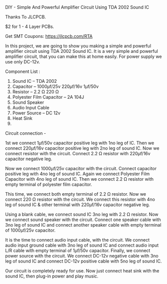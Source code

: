 DIY - Simple And Powerful Amplifier Circuit Using TDA 2002 Sound IC

Thanks To JLCPCB.

$2 for 1 - 4 Layer PCBs.

Get SMT Coupons: https://jlcpcb.com/RTA




In this project, we are going to show you making a simple and powerful amplifier circuit using TDA 2002 Sound IC. It is a very simple and powerful amplifier circuit, that you can make this at home easily. For power supply we use only DC-12v.


Component List :

1. Sound IC – TDA 2002
2. Capacitor –  1000µf/25v
                 220µf/16v
                   1µf/50v
3. Resistor – 2.2 Ω
              220 Ω
4. Polyester Film Capacitor – 2A 104J
5. Sound Speaker
6. Audio Input Cable
7. Power Source – DC 12v
8. Heat Sink
9. 

Circuit  connection  -  

1st we connect 1µf/50v capacitor positive leg with 1no leg of IC. Then we connect 220µf/16v capacitor positive leg with 2no leg of sound IC. Now we connect resistor with the circuit. Connect 2.2 Ω resistor with 220µf/16v capacitor negative leg.


Now we connect 1000µf/25v capacitor with the circuit. Connect capacitor positive leg with 4no leg of sound IC. Again we connect Polyester Film Capacitor with 4no leg of sound IC. Then we connect 2.2 Ω resistor with empty terminal of polyester film capacitor. 

This time, we connect both empty terminal of 2.2 Ω resistor. Now we connect 220 Ω resistor with the circuit. We connect this resistor with 4no leg of sound IC & other terminal with 220µf/16v capacitor negative leg.

Using a blank cable, we connect sound IC 3no leg with 2.2 Ω resistor. Now we connect sound speaker with the circuit. Connect one speaker cable with 3no leg of sound IC  and connect another speaker cable with empty terminal  of 1000µf/25v capacitor.

It is the time to connect audio input cable, with the circuit. We connect audio input ground cable with 3no leg of sound IC and connect audio input L/R cable with empty terminal of 1µf/50v capacitor.
Finally, we connect power source with the circuit. We connect DC-12v negative cable with 3no leg of sound IC  and connect DC-12v positive cable with 5no leg of sound IC.

Our circuit is completely ready for use. Now just connect heat sink with the sound IC, then plug-in power and play music.

